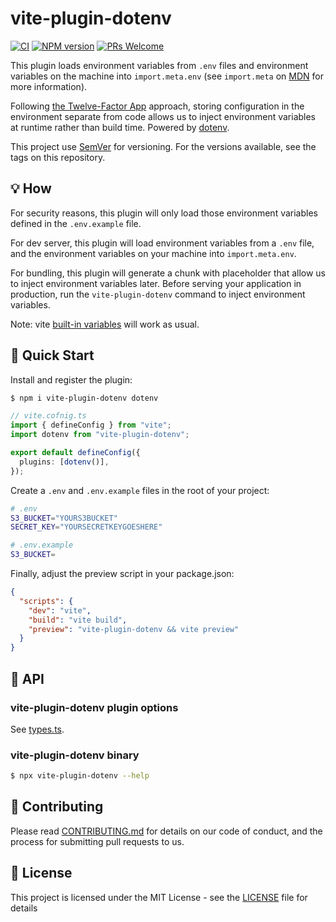 # vite-plugin-dotenv

[![CI](https://github.com/iendeavor/vite-plugin-dotenv/actions/workflows/ci.yml/badge.svg?branch=main)](https://github.com/iendeavor/vite-plugin-dotenv/actions/workflows/ci.yml)
[![NPM version](https://img.shields.io/npm/v/vite-plugin-dotenv.svg)](https://www.npmjs.com/package/vite-plugin-dotenv)
[![PRs Welcome](https://img.shields.io/badge/PRs-Welcome-brightgreen.svg?style=flat-square)](http://makeapullrequest.com)

This plugin loads environment variables from `.env` files and environment variables on the machine into `import.meta.env` (see `import.meta` on [MDN](https://developer.mozilla.org/en-US/docs/Web/JavaScript/Reference/Statements/import.meta) for more information).

Following [the Twelve-Factor App](https://12factor.net/config) approach, storing configuration in the environment separate from code allows us to inject environment variables at runtime rather than build time. Powered by [dotenv](https://github.com/motdotla/dotenv).

This project use [SemVer](https://semver.org/) for versioning. For the versions available, see the tags on this repository.

## 💡 How

For security reasons, this plugin will only load those environment variables defined in the `.env.example` file.

For dev server, this plugin will load environment variables from a `.env` file, and the environment variables on your machine into `import.meta.env`.

For bundling, this plugin will generate a chunk with placeholder that allow us to inject environment variables later. Before serving your application in production, run the `vite-plugin-dotenv` command to inject environment variables.

Note: vite [built-in variables](https://vitejs.dev/guide/env-and-mode.html#env-variables) will work as usual.

## 🚀 Quick Start

Install and register the plugin:

```sh
$ npm i vite-plugin-dotenv dotenv
```

```ts
// vite.cofnig.ts
import { defineConfig } from "vite";
import dotenv from "vite-plugin-dotenv";

export default defineConfig({
  plugins: [dotenv()],
});
```

Create a `.env` and `.env.example` files in the root of your project:

```sh
# .env
S3_BUCKET="YOURS3BUCKET"
SECRET_KEY="YOURSECRETKEYGOESHERE"
```

```sh
# .env.example
S3_BUCKET=
```

Finally, adjust the preview script in your package.json:

```json
{
  "scripts": {
    "dev": "vite",
    "build": "vite build",
    "preview": "vite-plugin-dotenv && vite preview"
  }
}
```

## 📖 API

### vite-plugin-dotenv plugin options

See [types.ts](./src/types.ts).

### vite-plugin-dotenv binary

```sh
$ npx vite-plugin-dotenv --help
```

## 🤝 Contributing

Please read [CONTRIBUTING.md](./CONTRIBUTING.md) for details on our code of conduct, and the process for submitting pull
requests to us.

## 📝 License

This project is licensed under the MIT License - see the [LICENSE](./LICENSE) file for details
